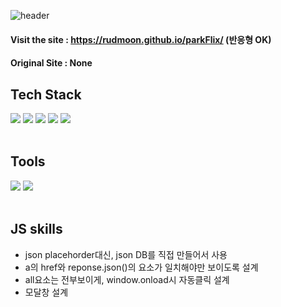 ![header](https://capsule-render.vercel.app/api?type=wave&color=auto&height=300&section=header&text=parkFlix%20&fontSize=90)

#### Visit the site : https://rudmoon.github.io/parkFlix/ (반응형 OK)

#### Original Site : None

## Tech Stack
<div>
 <img src="https://img.shields.io/badge/HTML5-orange?style=flat&logo=HTML5&logoColor=white"/>
 <img src="https://img.shields.io/badge/CSS3-blue?style=flat&logo=CSS3&logoColor=white"/>
 <img src="https://img.shields.io/badge/JavaScript-yellow?style=flat&logo=JavaScript&logoColor=white"/>
 <img src="https://img.shields.io/badge/ajax(fetch api)-green?style=flat&logo=JavaScript&logoColor=white"/>
 <img src="https://img.shields.io/badge/json-skyblue?style=flat&logo=JavaScript&logoColor=white"/>
</div>
</br>

## Tools
<div>
 <img src="https://img.shields.io/badge/Visual Studio Code-skyblue?style=flat&logo=Visual Studio Code&logoColor=white"/>
 <img src="https://img.shields.io/badge/GitHub-black?style=flat&logo=GitHub&logoColor=white"/>
</div>
</br>

## JS skills
* json placehorder대신, json DB를 직접 만들어서 사용
* a의 href와 reponse.json()의 요소가 일치해야만 보이도록 설계
* all요소는 전부보이게, window.onload시 자동클릭 설계
* 모달창 설계
